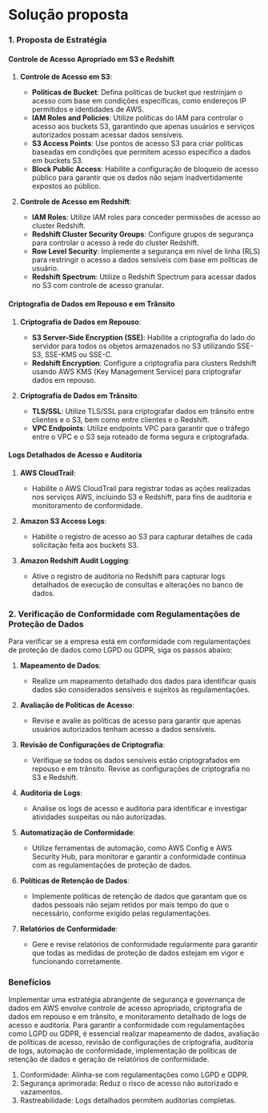 # Solução proposta
### 1. Proposta de Estratégia

#### Controle de Acesso Apropriado em S3 e Redshift

1. **Controle de Acesso em S3**:
   - **Políticas de Bucket**: Defina políticas de bucket que restrinjam o acesso com base em condições específicas, como endereços IP permitidos e identidades de AWS.
   - **IAM Roles and Policies**: Utilize políticas do IAM para controlar o acesso aos buckets S3, garantindo que apenas usuários e serviços autorizados possam acessar dados sensíveis.
   - **S3 Access Points**: Use pontos de acesso S3 para criar políticas baseadas em condições que permitem acesso específico a dados em buckets S3.
   - **Block Public Access**: Habilite a configuração de bloqueio de acesso público para garantir que os dados não sejam inadvertidamente expostos ao público.

2. **Controle de Acesso em Redshift**:
   - **IAM Roles**: Utilize IAM roles para conceder permissões de acesso ao cluster Redshift.
   - **Redshift Cluster Security Groups**: Configure grupos de segurança para controlar o acesso à rede do cluster Redshift.
   - **Row Level Security**: Implemente a segurança em nível de linha (RLS) para restringir o acesso a dados sensíveis com base em políticas de usuário.
   - **Redshift Spectrum**: Utilize o Redshift Spectrum para acessar dados no S3 com controle de acesso granular.

#### Criptografia de Dados em Repouso e em Trânsito

1. **Criptografia de Dados em Repouso**:
   - **S3 Server-Side Encryption (SSE)**: Habilite a criptografia do lado do servidor para todos os objetos armazenados no S3 utilizando SSE-S3, SSE-KMS ou SSE-C.
   - **Redshift Encryption**: Configure a criptografia para clusters Redshift usando AWS KMS (Key Management Service) para criptografar dados em repouso.

2. **Criptografia de Dados em Trânsito**:
   - **TLS/SSL**: Utilize TLS/SSL para criptografar dados em trânsito entre clientes e o S3, bem como entre clientes e o Redshift.
   - **VPC Endpoints**: Utilize endpoints VPC para garantir que o tráfego entre o VPC e o S3 seja roteado de forma segura e criptografada.

#### Logs Detalhados de Acesso e Auditoria

1. **AWS CloudTrail**:
   - Habilite o AWS CloudTrail para registrar todas as ações realizadas nos serviços AWS, incluindo S3 e Redshift, para fins de auditoria e monitoramento de conformidade.

2. **Amazon S3 Access Logs**:
   - Habilite o registro de acesso ao S3 para capturar detalhes de cada solicitação feita aos buckets S3.

3. **Amazon Redshift Audit Logging**:
   - Ative o registro de auditoria no Redshift para capturar logs detalhados de execução de consultas e alterações no banco de dados.

### 2. Verificação de Conformidade com Regulamentações de Proteção de Dados

Para verificar se a empresa está em conformidade com regulamentações de proteção de dados como LGPD ou GDPR, siga os passos abaixo:

1. **Mapeamento de Dados**:
   - Realize um mapeamento detalhado dos dados para identificar quais dados são considerados sensíveis e sujeitos às regulamentações.

2. **Avaliação de Políticas de Acesso**:
   - Revise e avalie as políticas de acesso para garantir que apenas usuários autorizados tenham acesso a dados sensíveis.

3. **Revisão de Configurações de Criptografia**:
   - Verifique se todos os dados sensíveis estão criptografados em repouso e em trânsito. Revise as configurações de criptografia no S3 e Redshift.

4. **Auditoria de Logs**:
   - Analise os logs de acesso e auditoria para identificar e investigar atividades suspeitas ou não autorizadas.

5. **Automatização de Conformidade**:
   - Utilize ferramentas de automação, como AWS Config e AWS Security Hub, para monitorar e garantir a conformidade contínua com as regulamentações de proteção de dados.

6. **Políticas de Retenção de Dados**:
   - Implemente políticas de retenção de dados que garantam que os dados pessoais não sejam retidos por mais tempo do que o necessário, conforme exigido pelas regulamentações.

7. **Relatórios de Conformidade**:
   - Gere e revise relatórios de conformidade regularmente para garantir que todas as medidas de proteção de dados estejam em vigor e funcionando corretamente.

### Benefícios

Implementar uma estratégia abrangente de segurança e governança de dados em AWS envolve controle de acesso apropriado, criptografia de dados em repouso e em trânsito, e monitoramento detalhado de logs de acesso e auditoria. Para garantir a conformidade com regulamentações como LGPD ou GDPR, é essencial realizar mapeamento de dados, avaliação de políticas de acesso, revisão de configurações de criptografia, auditoria de logs, automação de conformidade, implementação de políticas de retenção de dados e geração de relatórios de conformidade.

1. Conformidade: Alinha-se com regulamentações como LGPD e GDPR.
2. Segurança aprimorada: Reduz o risco de acesso não autorizado e vazamentos.
3. Rastreabilidade: Logs detalhados permitem auditorias completas.
